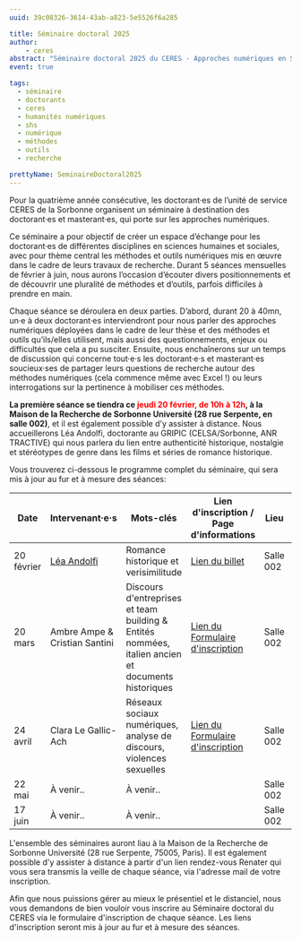```yaml
---
uuid: 39c08326-3614-43ab-a823-5e5526f6a285

title: Séminaire doctoral 2025
author:
    - ceres
abstract: "Séminaire doctoral 2025 du CERES - Approches numériques en SHS"
event: true

tags:
  - séminaire
  - doctorants
  - ceres
  - humanités numériques
  - shs
  - numérique
  - méthodes
  - outils
  - recherche

prettyName: SeminaireDoctoral2025
---
```


Pour la quatrième année consécutive, les doctorant·es de l’unité de service CERES de la Sorbonne organisent un séminaire
à destination des doctorant·es et masterant·es, qui porte sur les approches numériques.

Ce séminaire a pour objectif de créer un espace d’échange pour les doctorant·es de différentes disciplines en sciences
humaines et sociales, avec pour thème central les méthodes et outils numériques mis en œuvre dans le cadre de leurs
travaux de recherche. Durant 5 séances mensuelles de février à juin, nous aurons l’occasion d’écouter divers
positionnements et de découvrir une pluralité de méthodes et d’outils, parfois difficiles à prendre en main.

Chaque séance se déroulera en deux parties. D’abord, durant 20 à 40mn, un·e à deux doctorant·es interviendront pour nous
parler des approches numériques déployées dans le cadre de leur thèse et des méthodes et outils qu’ils/elles utilisent,
mais aussi des questionnements, enjeux ou difficultés que cela a pu susciter. Ensuite, nous enchaînerons sur un temps de
discussion qui concerne tout·e·s les doctorant·e·s et masterant·es soucieux·ses de partager leurs questions de recherche
autour des méthodes numériques (cela commence même avec Excel !) ou leurs interrogations sur la pertinence à mobiliser
ces méthodes.

**La première séance se tiendra ce <span style="color:red;">jeudi 20 février, de 10h à 12h</span>, à la Maison de la
Recherche de Sorbonne Université (28 rue Serpente, en salle 002)**, et il est également possible d’y assister à
distance. Nous accueillerons Léa Andolfi, doctorante au GRIPIC (CELSA/Sorbonne, ANR TRACTIVE) qui nous parlera du lien
entre authenticité historique, nostalgie et stéréotypes de genre dans les films et séries de romance historique.

Vous trouverez ci-dessous le programme complet du séminaire, qui sera mis à jour au fur et à mesure des séances:

| Date       | Intervenant·e·s                                                 | Mots-clés                                                                                              | Lien d'inscription /<br/>Page d'informations                                                                            | Lieu      | Horaires |
|------------|-----------------------------------------------------------------|--------------------------------------------------------------------------------------------------------|-------------------------------------------------------------------------------------------------------------------------|-----------|----------|
| 20 février | [Léa Andolfi](https://ceres.sorbonne-universite.fr/LeaAndolfi/) | Romance historique et verisimilitude                                                                   | [Lien du billet](https://ceres.sorbonne-universite.fr/SeminaireDoctoral2025LeaAndolfi/)                                 | Salle 002 | 10h-12h  |
| 20 mars    | Ambre Ampe &<br/>Cristian Santini                               | Discours d'entreprises et team building &<br/>Entités nommées, italien ancien et documents historiques | [Lien du<br/>Formulaire<br/>d'inscription](https://framaforms.org/seminaire-doctoral-du-ceres-20-mars-2025-1739539870)  | Salle 002 | 10h-12h  |
| 24 avril   | Clara Le Gallic-Ach                                             | Réseaux sociaux numériques, analyse de discours, violences sexuelles                                   | [Lien du<br/>Formulaire<br/>d'inscription](https://framaforms.org/seminaire-doctoral-du-ceres-24-avril-2025-1739968501) | Salle 002 | 10h-12h  |
| 22 mai     | À venir..                                                       | À venir..                                                                                              |                                                                                                                         | Salle 002 | 10h-12h  |
| 17 juin    | À venir..                                                       | À venir..                                                                                              |                                                                                                                         | Salle 002 | 10h-12h  |

L'ensemble des séminaires auront liau à la Maison de la Recherche de Sorbonne Université (28 rue Serpente, 75005,
Paris). Il est également possible d'y assister à distance à partir d'un lien rendez-vous Renater qui vous sera transmis
la veille de chaque séance, via l'adresse mail de votre inscription.

Afin que nous puissions gérer au mieux le présentiel et le distanciel, nous vous demandons de bien vouloir vous inscrire
au Séminaire doctoral du CERES via le formulaire d'inscription de chaque séance. Les liens d'inscription seront mis à
jour au fur et à mesure des séances.

